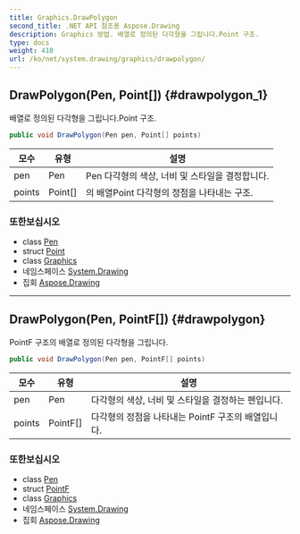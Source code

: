 ```yaml
---
title: Graphics.DrawPolygon
second_title: .NET API 참조용 Aspose.Drawing
description: Graphics 방법. 배열로 정의된 다각형을 그립니다.Point 구조.
type: docs
weight: 410
url: /ko/net/system.drawing/graphics/drawpolygon/
---
```

## DrawPolygon(Pen, Point[]) {#drawpolygon_1}

배열로 정의된 다각형을 그립니다.Point 구조.

```csharp
public void DrawPolygon(Pen pen, Point[] points)
```

| 모수 | 유형 | 설명 |
| --- | --- | --- |
| pen | Pen | Pen 다각형의 색상, 너비 및 스타일을 결정합니다. |
| points | Point[] | 의 배열Point 다각형의 정점을 나타내는 구조. |

### 또한보십시오

* class [Pen](../../pen/)
* struct [Point](../../point/)
* class [Graphics](../)
* 네임스페이스 [System.Drawing](../../graphics/)
* 집회 [Aspose.Drawing](../../../)

---

## DrawPolygon(Pen, PointF[]) {#drawpolygon}

PointF 구조의 배열로 정의된 다각형을 그립니다.

```csharp
public void DrawPolygon(Pen pen, PointF[] points)
```

| 모수 | 유형 | 설명 |
| --- | --- | --- |
| pen | Pen | 다각형의 색상, 너비 및 스타일을 결정하는 펜입니다. |
| points | PointF[] | 다각형의 정점을 나타내는 PointF 구조의 배열입니다. |

### 또한보십시오

* class [Pen](../../pen/)
* struct [PointF](../../pointf/)
* class [Graphics](../)
* 네임스페이스 [System.Drawing](../../graphics/)
* 집회 [Aspose.Drawing](../../../)



